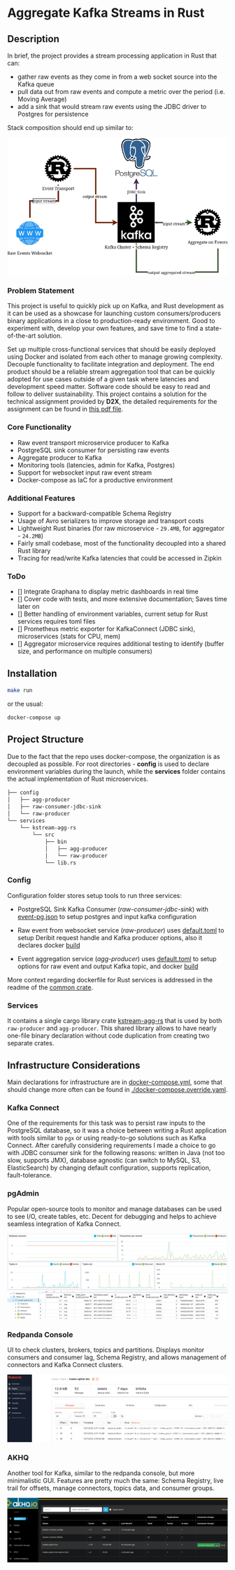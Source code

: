 # Aggregate Kafka Streams in Rust
## Description
In brief, the project provides a stream processing application in Rust that can:
- gather raw events as they come in from a web socket source  into the Kafka queue
- pull data out from raw events and compute a metric over the period (i.e. Moving Average)
- add a sink that would stream raw events using the JDBC driver to Postgres for persistence

Stack composition should end up similar to:

![](./resources/kstream-agg-rs.drawio.png)

### Problem Statement
This project is useful to quickly pick up on Kafka, and Rust development as it can be used as a showcase for launching custom consumers/producers binary applications in a close to production-ready environment. Good to experiment with, develop your own features, and save time to find a state-of-the-art solution. 

Set up multiple cross-functional services that should be easily deployed using Docker and isolated from each other to manage growing complexity. Decouple functionality to facilitate integration and deployment. The end product should be a reliable stream aggregation tool that can be quickly adopted for use cases outside of a given task where latencies and development speed matter. Software code should be easy to read and follow to deliver sustainability. This project contains a solution for the technical assignment provided by **D2X**, the detailed requirements for the assignment can be found in [this pdf file](./resources/D2X-DataStreamingAssignment.pdf). 


### Core Functionality
- Raw event transport microservice producer to Kafka   
- PostgreSQL sink consumer for persisting raw events
- Aggregate producer to Kafka
- Monitoring tools (latencies, admin for Kafka, Postgres)
- Support for websocket input raw event stream
- Docker-compose as IaC for a productive environment

### Additional Features
- Support for a backward-compatible Schema Registry
- Usage of Avro serializers to improve storage and transport costs
- Lightweight Rust binaries (for raw microservice - `29.4MB`, for aggregator - `24.2MB`) 
- Fairly small codebase, most of the functionality decoupled into a shared Rust library
- Tracing for read/write Kafka latencies that could be accessed in Zipkin

### ToDo
- [] Integrate Graphana to display metric dashboards in real time
- [] Cover code with tests, and more extensive documentation; Saves time later on
- [] Better handling of environment variables, current setup for Rust services requires toml files
- [] Prometheus metric exporter for KafkaConnect (JDBC sink), microservices (stats for CPU, mem)
- [] Aggregator microservice requires additional testing to identify (buffer size, and performance on multiple consumers)
<!-- - [] Write more efficient code in Rust, some aspects of tokio, ownership are still not fully there -->

## Installation

```bash
make run
```

or the usual:

```bash
docker-compose up
```

## Project Structure
Due to the fact that the repo uses docker-compose, the organization is as decoupled as possible. For root directories - **config** is used to declare environment variables during the launch, while the **services** folder contains the actual implementation of Rust microservices.  
```
├── config
│   ├── agg-producer
│   ├── raw-consumer-jdbc-sink
│   └── raw-producer
└── services
    └── kstream-agg-rs
        └── src
            ├── bin
            │   ├── agg-producer
            │   └── raw-producer
            └── lib.rs
```
### Config
Configuration folder stores setup tools to run three services:
* PostgreSQL Sink Kafka Consumer (*raw-consumer-jdbc-sink*)  with [event-pg.json](config/raw-consumer-jdbc-sink/raw-pg.json) to setup postgres and input kafka configuration

* Raw event from websocket service (*raw-producer*) uses [default.toml](config/raw-producer/config/default.toml) to setup Deribit request handle and Kafka producer options, also it declares docker [build](config/raw-producer/Dockerfile) 

* Event aggregation service (*agg-producer*) uses [default.toml](config/agg-producer/config/default.toml) to setup options for raw event  and output Kafka topic, and docker [build](config/agg-producer/Dockerfile)

More context regarding dockerfile for Rust services is addressed in the readme of the [common crate](services/kstream-agg-rs/).

### Services
It contains a single cargo library crate [kstream-agg-rs](services/kstream-agg-rs/) that is used by both `raw-producer` and `agg-producer`. This shared library allows to have nearly one-file binary declaration without code duplication from creating two separate crates.

## Infrastructure Considerations
Main declarations for infrastructure are in [docker-compose.yml](./docker-compose.yaml), some that should change more often can be found in [./docker-compose.override.yaml](./docker-compose.override.yaml).

### Kafka Connect
One of the requirements for this task was to persist raw inputs to the PostgreSQL database, so it was a choice between writing a Rust application with tools similar to `pgx` or using ready-to-go solutions such as Kafka Connect. After carefully considering requirements I made a choice to go with JDBC consumer sink for the following reasons: written in Java (not too slow, supports JMX), database agnostic (can switch to MySQL, S3, ElasticSearch) by changing default configuration, supports replication, fault-tolerance.

### pgAdmin
Popular open-source tools to monitor and manage databases can be used to see I/O, create tables, etc. Decent for debugging and helps to achieve seamless integration of Kafka Connect.

![](./resources/pgadmin_metrics.png)
![](./resources/pgadmin_query.png)

### Redpanda Console
UI to check clusters, brokers, topics and partitions. Displays monitor consumers and consumer lag, Schema Registry, and allows management of connectors and Kafka Connect clusters.

![](./resources/redpanda.png)

### AKHQ
Another tool for Kafka, similar to the redpanda console, but more minimalistic GUI. Features are pretty much the same: Schema Registry, live trail for offsets, manage connectors, topics data, and consumer groups.

![](./resources/akhq.png)
